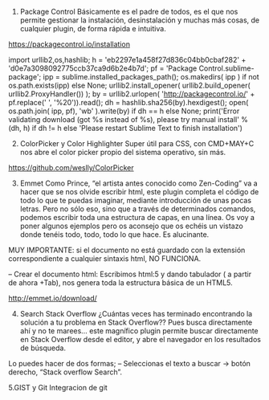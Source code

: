 1. Package Control
Básicamente es el padre de todos, es el que nos permite gestionar la instalación, desinstalación y muchas más cosas, de cualquier plugin, de forma rápida e intuitiva.

https://packagecontrol.io/installation

import urllib2,os,hashlib; h = 'eb2297e1a458f27d836c04bb0cbaf282' + 'd0e7a3098092775ccb37ca9d6b2e4b7d'; pf = 'Package Control.sublime-package'; ipp = sublime.installed_packages_path(); os.makedirs( ipp ) if not os.path.exists(ipp) else None; urllib2.install_opener( urllib2.build_opener( urllib2.ProxyHandler()) ); by = urllib2.urlopen( 'http://packagecontrol.io/' + pf.replace(' ', '%20')).read(); dh = hashlib.sha256(by).hexdigest(); open( os.path.join( ipp, pf), 'wb' ).write(by) if dh == h else None; print('Error validating download (got %s instead of %s), please try manual install' % (dh, h) if dh != h else 'Please restart Sublime Text to finish installation')

2. ColorPicker y Color Highlighter
Super útil para CSS, con CMD+MAY+C nos abre el color picker propio del sistema operativo, sin más.

https://github.com/weslly/ColorPicker

3. Emmet 
Como Prince, “el artista antes conocido como Zen-Coding” va a hacer que se nos olvide escribir html, este plugin completa el código de todo lo que te puedas imaginar, mediante introducción de unas pocas letras.
Pero no sólo eso, sino que a través de determinados comandos, podemos escribir toda una estructura de capas, en una línea.
Os voy a poner algunos ejemplos pero os aconsejo que os echéis un vistazo donde tenéis todo, todo, todo lo que hace. Es alucinante.

MUY IMPORTANTE: si el documento no está guardado con la extensión correspondiente a cualquier sintaxis html, NO FUNCIONA.

–	Crear el documento html: Escribimos html:5 y dando tabulador ( a partir de ahora +Tab), nos genera toda la estructura básica de un HTML5.

http://emmet.io/download/

4. Search Stack Overflow
¿Cuántas veces has terminado encontrando la solución a tu problema en Stack Overflow?? Pues busca directamente ahí y no te marees… este magnífico plugin permite buscar directamente en Stack Overflow desde el editor, y abre el navegador en los resultados de búsqueda.

Lo puedes hacer de dos formas;
–	Seleccionas el texto a buscar -> botón derecho, “Stack overflow Search”.

5.GIST y Git
Integracion de git
